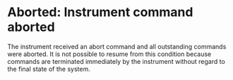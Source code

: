 # Aborted: Instrument command aborted

The instrument received an abort command and all outstanding commands were aborted. It is not possible to resume from this condition because commands are terminated immediately by the instrument without regard to the final state of the system.
